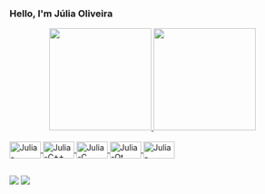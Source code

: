 ### Hello, I'm Júlia Oliveira

<div align="center">
  <a href="https://github.com/juliacoliveira">
  <img height="180em" src="https://github-readme-stats.vercel.app/api?username=juliacoliveira&show_icons=true&theme=tokyonight&include_all_commits=true&count_private=true"/>
  <img height="180em" src="https://github-readme-stats.vercel.app/api/top-langs/?username=juliacoliveira&layout=compact&langs_count=7&theme=tokyonight"/>
</div>

<div style="display: inline_block"><br>
  <img align="center" alt="Julia-Python" height="30" width="55" src="https://cdn.jsdelivr.net/gh/devicons/devicon/icons/python/python-original.svg">
  <img align="center" alt="Julia-C++" height="30" width="55" src="https://cdn.jsdelivr.net/gh/devicons/devicon/icons/cplusplus/cplusplus-original.svg">
  <img align="center" alt="Julia-C" height="30" width="55" src="https://cdn.jsdelivr.net/gh/devicons/devicon/icons/c/c-original.svg">
  <img align="center" alt="Julia-Qt" height="30" width="55" src="https://cdn.jsdelivr.net/gh/devicons/devicon/icons/qt/qt-original.svg">
 <img align="center" alt="Julia-Vscode" height="30" width="55" src="https://cdn.jsdelivr.net/gh/devicons/devicon/icons/vscode/vscode-original.svg"> 
</div>
  
  ##
  
  <div> 
  
  <a href="https://instagram.com/jccdo" target="_blank"><img src="https://img.shields.io/badge/-Instagram-%23E4405F?style=for-the-badge&logo=instagram&logoColor=white" target="_blank"></a>
  <a href="https://www.linkedin.com/in/juliacco" target="_blank"><img src="https://img.shields.io/badge/-LinkedIn-%230077B5?style=for-the-badge&logo=linkedin&logoColor=white" target="_blank"></a>
    
</div>
